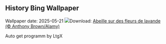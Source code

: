 ## History Bing Wallpaper
Wallpaper date: 2025-05-21
![](https://www.bing.com/th?id=OHR.HoneyBeeLavender_FR-CA2376203032_UHD.jpg&w=1000)Download: [Abeille sur des fleurs de lavande (© Anthony Brown/Alamy)](https://www.bing.com/th?id=OHR.HoneyBeeLavender_FR-CA2376203032_UHD.jpg)

Auto get programm by LtgX
